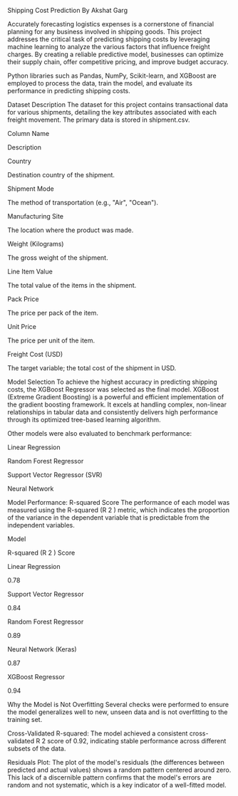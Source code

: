 Shipping Cost Prediction
By Akshat Garg

Accurately forecasting logistics expenses is a cornerstone of financial planning for any business involved in shipping goods. This project addresses the critical task of predicting shipping costs by leveraging machine learning to analyze the various factors that influence freight charges. By creating a reliable predictive model, businesses can optimize their supply chain, offer competitive pricing, and improve budget accuracy.

Python libraries such as Pandas, NumPy, Scikit-learn, and XGBoost are employed to process the data, train the model, and evaluate its performance in predicting shipping costs.

Dataset Description
The dataset for this project contains transactional data for various shipments, detailing the key attributes associated with each freight movement. The primary data is stored in shipment.csv.

Column Name

Description

Country

Destination country of the shipment.

Shipment Mode

The method of transportation (e.g., "Air", "Ocean").

Manufacturing Site

The location where the product was made.

Weight (Kilograms)

The gross weight of the shipment.

Line Item Value

The total value of the items in the shipment.

Pack Price

The price per pack of the item.

Unit Price

The price per unit of the item.

Freight Cost (USD)

The target variable; the total cost of the shipment in USD.

Model Selection
To achieve the highest accuracy in predicting shipping costs, the XGBoost Regressor was selected as the final model. XGBoost (Extreme Gradient Boosting) is a powerful and efficient implementation of the gradient boosting framework. It excels at handling complex, non-linear relationships in tabular data and consistently delivers high performance through its optimized tree-based learning algorithm.

Other models were also evaluated to benchmark performance:

Linear Regression

Random Forest Regressor

Support Vector Regressor (SVR)

Neural Network

Model Performance: R-squared Score
The performance of each model was measured using the R-squared (R 
2
 ) metric, which indicates the proportion of the variance in the dependent variable that is predictable from the independent variables.

Model

R-squared (R 
2
 ) Score

Linear Regression

0.78

Support Vector Regressor

0.84

Random Forest Regressor

0.89

Neural Network (Keras)

0.87

XGBoost Regressor

0.94

Why the Model is Not Overfitting
Several checks were performed to ensure the model generalizes well to new, unseen data and is not overfitting to the training set.

Cross-Validated R-squared: The model achieved a consistent cross-validated R 
2
  score of 0.92, indicating stable performance across different subsets of the data.

Residuals Plot: The plot of the model's residuals (the differences between predicted and actual values) shows a random pattern centered around zero. This lack of a discernible pattern confirms that the model's errors are random and not systematic, which is a key indicator of a well-fitted model.

